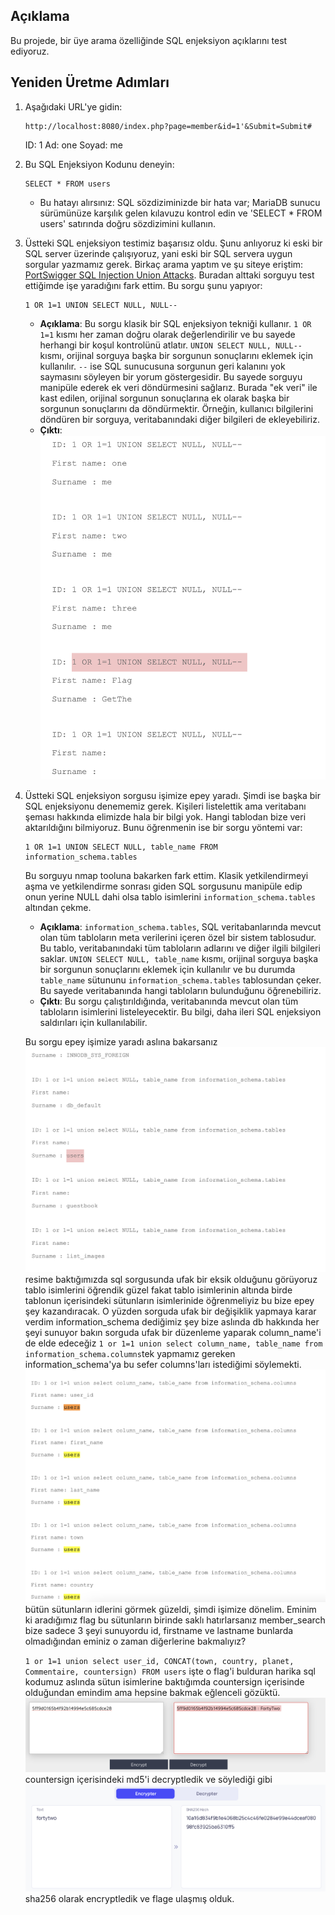 ## Açıklama
Bu projede, bir üye arama özelliğinde SQL enjeksiyon açıklarını test ediyoruz.

## Yeniden Üretme Adımları

1. Aşağıdaki URL'ye gidin:
    ```
    http://localhost:8080/index.php?page=member&id=1'&Submit=Submit#
    ```

    ID: 1 
    Ad: one
    Soyad: me

2. Bu SQL Enjeksiyon Kodunu deneyin:
    ```
    SELECT * FROM users
    ```

    - Bu hatayı alırsınız: SQL sözdiziminizde bir hata var; MariaDB sunucu sürümünüze karşılık gelen kılavuzu kontrol edin ve 'SELECT * FROM users' satırında doğru sözdizimini kullanın.

3. Üstteki SQL enjeksiyon testimiz başarısız oldu. Şunu anlıyoruz ki eski bir SQL server üzerinde çalışıyoruz, yani eski bir SQL servera uygun sorgular yazmamız gerek. Birkaç arama yaptım ve şu siteye eriştim: [PortSwigger SQL Injection Union Attacks](https://portswigger.net/web-security/sql-injection/union-attacks). Buradan alttaki sorguyu test ettiğimde işe yaradığını fark ettim. Bu sorgu şunu yapıyor:
    ```
    1 OR 1=1 UNION SELECT NULL, NULL--
    ```
    - **Açıklama**: Bu sorgu klasik bir SQL enjeksiyon tekniği kullanır. `1 OR 1=1` kısmı her zaman doğru olarak değerlendirilir ve bu sayede herhangi bir koşul kontrolünü atlatır. `UNION SELECT NULL, NULL--` kısmı, orijinal sorguya başka bir sorgunun sonuçlarını eklemek için kullanılır. `--` ise SQL sunucusuna sorgunun geri kalanını yok saymasını söyleyen bir yorum göstergesidir. Bu sayede sorguyu manipüle ederek ek veri döndürmesini sağlarız. Burada "ek veri" ile kast edilen, orijinal sorgunun sonuçlarına ek olarak başka bir sorgunun sonuçlarını da döndürmektir. Örneğin, kullanıcı bilgilerini döndüren bir sorguya, veritabanındaki diğer bilgileri de ekleyebiliriz.
    - **Çıktı**: <img src="./output.png" />

4. Üstteki SQL enjeksiyon sorgusu işimize epey yaradı. Şimdi ise başka bir SQL enjeksiyonu denememiz gerek. Kişileri listelettik ama veritabanı şeması hakkında elimizde hala bir bilgi yok. Hangi tablodan bize veri aktarıldığını bilmiyoruz. Bunu öğrenmenin ise bir sorgu yöntemi var:
    ```
    1 OR 1=1 UNION SELECT NULL, table_name FROM information_schema.tables
    ```
    Bu sorguyu nmap tooluna bakarken fark ettim. Klasik yetkilendirmeyi aşma ve yetkilendirme sonrası giden SQL sorgusunu manipüle edip onun yerine NULL dahi olsa tablo isimlerini `information_schema.tables` altından çekme.

    - **Açıklama**: `information_schema.tables`, SQL veritabanlarında mevcut olan tüm tabloların meta verilerini içeren özel bir sistem tablosudur. Bu tablo, veritabanındaki tüm tabloların adlarını ve diğer ilgili bilgileri saklar. `UNION SELECT NULL, table_name` kısmı, orijinal sorguya başka bir sorgunun sonuçlarını eklemek için kullanılır ve bu durumda `table_name` sütununu `information_schema.tables` tablosundan çeker. Bu sayede veritabanında hangi tabloların bulunduğunu öğrenebiliriz.
    - **Çıktı**: Bu sorgu çalıştırıldığında, veritabanında mevcut olan tüm tabloların isimlerini listeleyecektir. Bu bilgi, daha ileri SQL enjeksiyon saldırıları için kullanılabilir.

    Bu sorgu epey işimize yaradı aslına bakarsanız <img src="./output2.png" /> resime baktığımızda sql sorgusunda ufak bir eksik olduğunu görüyoruz tablo isimlerini öğrendik güzel fakat tablo isimlerinin altında birde tablonun içerisindeki sütunların isimlerinide öğrenmeliyiz bu bize epey şey kazandıracak. O yüzden sorguda ufak bir değişiklik yapmaya karar verdim information_schema dediğimiz şey bize aslında db hakkında her şeyi sunuyor bakın sorguda ufak bir düzenleme yaparak column_name'i de elde edeceğiz `1 or 1=1 union select column_name, table_name from information_schema.columns`tek yapmamız gereken information_schema'ya bu sefer columns'ları istediğimi söylemekti. <img src="./output3.png" /> bütün sütunların idlerini görmek güzeldi, şimdi işimize dönelim. Eminim ki aradığımız flag bu sütunların birinde saklı hatırlarsanız member_search bize sadece 3 şeyi sunuyordu id, firstname ve lastname bunlarda olmadığından eminiz o zaman diğerlerine bakmalıyız? 

    `1 or 1=1 union select user_id, CONCAT(town, country, planet, Commentaire, countersign) FROM users` işte o flag'i bulduran harika sql kodumuz aslında sütun isimlerine baktığımda countersign içerisinde olduğundan emindim ama hepsine bakmak eğlenceli gözüktü. <img src="./output4.png" /> countersign içerisindeki md5'i decryptledik ve söylediği gibi <img src="./output5.png" /> sha256 olarak encryptledik ve flage ulaşmış olduk.

